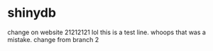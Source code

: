# shinydb
change on website 21212121
lol
this is a test line.
whoops that was a mistake.
change from branch 2